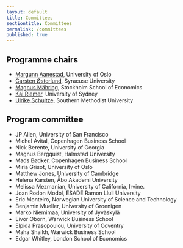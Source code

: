 ```yaml
---
layout: default
title: Committees
sectiontitle: Committees
permalink: /committees
published: true
---
```


## Programme chairs
- [Margunn Aanestad](http://www.mn.uio.no/ifi/english/people/aca/margunn/index.html), University of Oslo 
- [Carsten Østerlund](https://ischool.syr.edu/people/directories/view/costerlu/), Syracuse University
- [Magnus Mähring](https://www.hhs.se/sv/personsida/?personId=2861033), Stockholm School of Economics
- [Kai Riemer](http://sydney.edu.au/business/staff/kai.riemer), University of Sydney
- [Ulrike Schultze](http://www.smu.edu/Cox/Departments/FacultyDirectory/SchultzeUlrike), Southern Methodist University

## Program committee
- JP Allen,	University of San Francisco
- Michel Avital,	Copenhagen Business School
- Nick Berente,	University of Georgia
- Magnus Bergquist,	Halmstad University
- Mads Bødker, Copenhagen Business School
- Miria Grisot, University of Oslo
- Matthew Jones, University of Cambridge
- Helena Karsten,	Åbo Akademi University
- Melissa Mezmanian, University of California, Irvine. 
- Joan Rodon Modol, ESADE Ramon Llull University
- Eric Monteiro, Norwegian University of Science and Technology
- Benjamin Mueller, University of Groenigen
- Marko Niemimaa,	University of Jyväskylä
- Eivor Oborn,	Warwick Business School
- Elpida Prasopoulou,	University of Coventry
- Maha Shaikh,	Warwick Business School
- Edgar Whitley,	London School of Economics

                                
